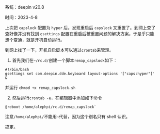 系统：deepin v20.8

时间：2023-4-8

上次把 `capslock` 配置为 `hyper` 后，发现重启后 `capslock` 又重置了。到网上查了查好像并没有找到 `gsettings` 配置在重启后被重置问题的解决方案，于是乎只能想个变通，就是开机自动运行。

到网上找了一下，开机自启脚本可以通过`crontab`来管理。

1. 首先我们在`~/rc.d/`创建一个脚本`remap_capslock`如下：

```
#!/bin/bash
gsettings set com.deepin.dde.keyboard layout-options '["caps:hyper"]' &
```

并运行 `chmod +x remap_capslock.sh`

2. 然后运行`crontab -e`，在编辑器中添加如下命令

```
@reboot /home/alephpi/rc.d/remap_capslock`
```

注意`/home/alephpi/`不能用`~`代替，因为这个别名只有 shell 认识。

搞定。
